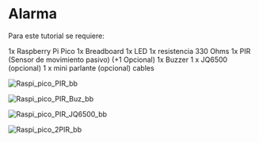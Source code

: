 # Alarma

Para este tutorial se requiere:

1x Raspberry Pi Pico
1x Breadboard
1x LED
1x resistencia 330 Ohms
1x PIR (Sensor de movimiento pasivo) (+1 Opcional)
1x Buzzer
1 x JQ6500 (opcional)
1 x mini parlante (opcional)
cables

![Raspi_pico_PIR_bb](https://user-images.githubusercontent.com/79753401/110540454-8663e000-80f4-11eb-86ad-76c4fdedeaeb.jpg)

![Raspi_pico_PIR_Buz_bb](https://user-images.githubusercontent.com/79753401/110540512-95e32900-80f4-11eb-9639-f3d61589d099.jpg)

![Raspi_pico_PIR_JQ6500_bb](https://user-images.githubusercontent.com/79753401/110540549-a0052780-80f4-11eb-86b8-dd53dc85d3a0.jpg)

![Raspi_pico_2PIR_bb](https://user-images.githubusercontent.com/79753401/110540568-a6939f00-80f4-11eb-8974-1566b8d404db.jpg)
